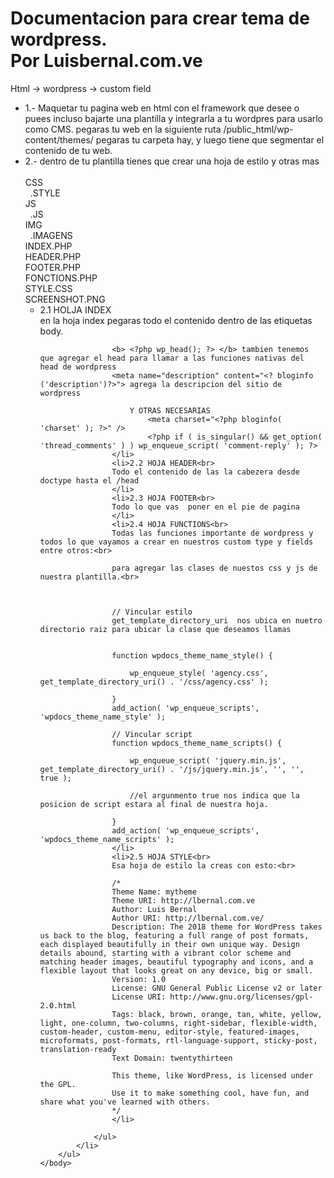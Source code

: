 
<!DOCTYPE html>
  <html>
    <head>
	    <meta name="viewport" content="width=device-width, initial-scale=1.0"/>
	    <!--Import Google Icon Font-->
	    <link href="https://fonts.googleapis.com/icon?family=Material+Icons" rel="stylesheet">
	    <!-- Compiled and minified CSS -->
	   	<link rel="stylesheet" href="https://cdnjs.cloudflare.com/ajax/libs/materialize/1.0.0/css/materialize.min.css"> 
    </head>
    <body>
    	<h1>Documentacion para crear tema de wordpress. <br>
		Por Luisbernal.com.ve</h1>
		<p>Html -> wordpress -> custom field</p>
		<ul>
			<li>1.- Maquetar tu pagina web en html con el framework que desee o puees incluso bajarte una plantilla y integrarla a tu wordpres para usarlo como CMS.
	pegaras tu web en la siguiente ruta /public_html/wp-content/themes/ pegaras tu carpeta hay, y luego tiene que segmentar el contenido de tu web.</li>
			<li>2.- dentro de tu plantilla tienes que crear una hoja de estilo 	y otras mas <BR>
				<BR>
				CSS<BR>
				&nbsp .STYLE<BR>
				JS<BR>
				&nbsp .JS<BR>
				IMG<BR>
				&nbsp .IMAGENS<BR>
				INDEX.PHP<BR>
				HEADER.PHP<BR>
				FOOTER.PHP<BR>
				FONCTIONS.PHP<BR>
				STYLE.CSS <BR>
				SCREENSHOT.PNG<BR>
				<ul>
				    <li>2.1 HOLJA INDEX	<br>
					en la hoja index pegaras todo el contenido dentro de las etiquetas body.

					<b> <?php wp_head(); ?> </b> tambien tenemos que agregar el head para llamar a las funciones nativas del head de wordpress
					<meta name="description" content="<? bloginfo ('description')?>"> agrega la descripcion del sitio de wordpress

						Y OTRAS NECESARIAS
							<meta charset="<?php bloginfo( 'charset' ); ?>" />
							<?php if ( is_singular() && get_option( 'thread_comments' ) ) wp_enqueue_script( 'comment-reply' ); ?>
					</li>
				    <li>2.2 HOJA HEADER<br>
					Todo el contenido de las la cabezera desde doctype hasta el /head
				    </li>
				    <li>2.3 HOJA FOOTER<br>
					Todo lo que vas  poner en el pie de pagina
				    </li>
				    <li>2.4 HOJA FUNCTIONS<br>
					Todas las funciones importante de wordpress y todos lo que vayamos a crear en nuestros custom type y fields entre otros:<br>

					para agregar las clases de nuestos css y js de nuestra plantilla.<br>



					// Vincular estilo 
					get_template_directory_uri  nos ubica en nuetro directorio raiz para ubicar la clase que deseamos llamas


					function wpdocs_theme_name_style() {

						wp_enqueue_style( 'agency.css', get_template_directory_uri() . '/css/agency.css' );

					}
					add_action( 'wp_enqueue_scripts', 'wpdocs_theme_name_style' );

					// Vincular script 
					function wpdocs_theme_name_scripts() {

						wp_enqueue_script( 'jquery.min.js', get_template_directory_uri() . '/js/jquery.min.js', '', '', true );	

						//el argunmento true nos indica que la posicion de script estara al final de nuestra hoja.

					}
					add_action( 'wp_enqueue_scripts', 'wpdocs_theme_name_scripts' );
				    </li>
				    <li>2.5 HOJA STYLE<br>
					Esa hoja de estilo la creas con esto:<br>

					/*
					Theme Name: mytheme
					Theme URI: http://lbernal.com.ve
					Author: Luis Bernal
					Author URI: http://lbernal.com.ve/
					Description: The 2018 theme for WordPress takes us back to the blog, featuring a full range of post formats, each displayed beautifully in their own unique way. Design details abound, starting with a vibrant color scheme and matching header images, beautiful typography and icons, and a flexible layout that looks great on any device, big or small.
					Version: 1.0
					License: GNU General Public License v2 or later
					License URI: http://www.gnu.org/licenses/gpl-2.0.html
					Tags: black, brown, orange, tan, white, yellow, light, one-column, two-columns, right-sidebar, flexible-width, custom-header, custom-menu, editor-style, featured-images, microformats, post-formats, rtl-language-support, sticky-post, translation-ready
					Text Domain: twentythirteen

					This theme, like WordPress, is licensed under the GPL.
					Use it to make something cool, have fun, and share what you've learned with others.
					*/
				    </li>

				</ul>
			</li>
		</ul>
    </body>
  </html>